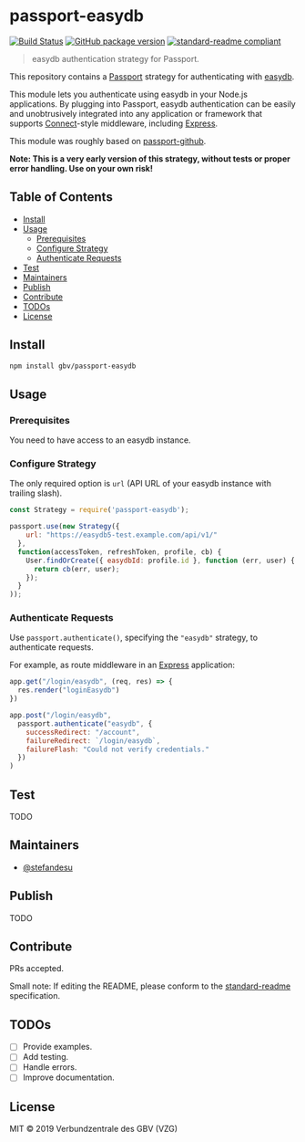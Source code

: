 # passport-easydb

[![Build Status](https://travis-ci.com/gbv/passport-easydb.svg?branch=master)](https://travis-ci.com/gbv/passport-easydb)
[![GitHub package version](https://img.shields.io/github/package-json/v/gbv/passport-easydb.svg?label=version)](https://github.com/gbv/passport-easydb)
[![standard-readme compliant](https://img.shields.io/badge/readme%20style-standard-brightgreen.svg)](https://github.com/RichardLitt/standard-readme)
<!-- [![NPM package name](https://img.shields.io/badge/npm-passport--easydb-blue.svg)](https://www.npmjs.com/package/passport-easydb) -->

> easydb authentication strategy for Passport.

This repository contains a [Passport](http://passportjs.org/) strategy for authenticating with [easydb](https://www.programmfabrik.de/easydb/).

This module lets you authenticate using easydb in your Node.js applications.
By plugging into Passport, easydb authentication can be easily and
unobtrusively integrated into any application or framework that supports
[Connect](http://www.senchalabs.org/connect/)-style middleware, including
[Express](http://expressjs.com/).

This module was roughly based on [passport-github](https://github.com/jaredhanson/passport-github).

**Note: This is a very early version of this strategy, without tests or proper error handling. Use on your own risk!**

## Table of Contents <!-- omit in toc -->

- [Install](#install)
- [Usage](#usage)
  - [Prerequisites](#prerequisites)
  - [Configure Strategy](#configure-strategy)
  - [Authenticate Requests](#authenticate-requests)
- [Test](#test)
- [Maintainers](#maintainers)
- [Publish](#publish)
- [Contribute](#contribute)
- [TODOs](#todos)
- [License](#license)

## Install

```bash
npm install gbv/passport-easydb
```

## Usage

### Prerequisites

You need to have access to an easydb instance.

### Configure Strategy

The only required option is `url` (API URL of your easydb instance with trailing slash).

```js
const Strategy = require('passport-easydb');

passport.use(new Strategy({
    url: "https://easydb5-test.example.com/api/v1/"
  },
  function(accessToken, refreshToken, profile, cb) {
    User.findOrCreate({ easydbId: profile.id }, function (err, user) {
      return cb(err, user);
    });
  }
));
```

### Authenticate Requests

Use `passport.authenticate()`, specifying the `"easydb"` strategy, to authenticate requests.

For example, as route middleware in an [Express](http://expressjs.com/) application:

```js
app.get("/login/easydb", (req, res) => {
  res.render("loginEasydb")
})

app.post("/login/easydb",
  passport.authenticate("easydb", {
    successRedirect: "/account",
    failureRedirect: `/login/easydb`,
    failureFlash: "Could not verify credentials."
  })
)
```

## Test

TODO

## Maintainers

- [@stefandesu](https://github.com/stefandesu)

## Publish

TODO

## Contribute

PRs accepted.

Small note: If editing the README, please conform to the [standard-readme](https://github.com/RichardLitt/standard-readme) specification.

## TODOs

- [ ] Provide examples.
- [ ] Add testing.
- [ ] Handle errors.
- [ ] Improve documentation.

## License

MIT © 2019 Verbundzentrale des GBV (VZG)
